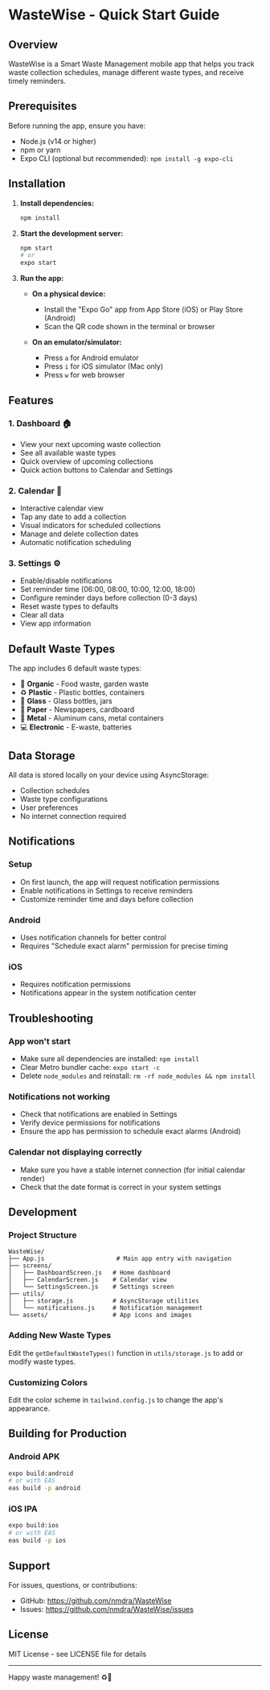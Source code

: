 # WasteWise - Quick Start Guide

## Overview
WasteWise is a Smart Waste Management mobile app that helps you track waste collection schedules, manage different waste types, and receive timely reminders.

## Prerequisites
Before running the app, ensure you have:
- Node.js (v14 or higher)
- npm or yarn
- Expo CLI (optional but recommended): `npm install -g expo-cli`

## Installation

1. **Install dependencies:**
   ```bash
   npm install
   ```

2. **Start the development server:**
   ```bash
   npm start
   # or
   expo start
   ```

3. **Run the app:**
   - **On a physical device:**
     - Install the "Expo Go" app from App Store (iOS) or Play Store (Android)
     - Scan the QR code shown in the terminal or browser
   
   - **On an emulator/simulator:**
     - Press `a` for Android emulator
     - Press `i` for iOS simulator (Mac only)
     - Press `w` for web browser

## Features

### 1. Dashboard 🏠
- View your next upcoming waste collection
- See all available waste types
- Quick overview of upcoming collections
- Quick action buttons to Calendar and Settings

### 2. Calendar 📅
- Interactive calendar view
- Tap any date to add a collection
- Visual indicators for scheduled collections
- Manage and delete collection dates
- Automatic notification scheduling

### 3. Settings ⚙️
- Enable/disable notifications
- Set reminder time (06:00, 08:00, 10:00, 12:00, 18:00)
- Configure reminder days before collection (0-3 days)
- Reset waste types to defaults
- Clear all data
- View app information

## Default Waste Types

The app includes 6 default waste types:
- 🌱 **Organic** - Food waste, garden waste
- ♻️ **Plastic** - Plastic bottles, containers
- 🫙 **Glass** - Glass bottles, jars
- 📄 **Paper** - Newspapers, cardboard
- 🔧 **Metal** - Aluminum cans, metal containers
- 💻 **Electronic** - E-waste, batteries

## Data Storage

All data is stored locally on your device using AsyncStorage:
- Collection schedules
- Waste type configurations
- User preferences
- No internet connection required

## Notifications

### Setup
- On first launch, the app will request notification permissions
- Enable notifications in Settings to receive reminders
- Customize reminder time and days before collection

### Android
- Uses notification channels for better control
- Requires "Schedule exact alarm" permission for precise timing

### iOS
- Requires notification permissions
- Notifications appear in the system notification center

## Troubleshooting

### App won't start
- Make sure all dependencies are installed: `npm install`
- Clear Metro bundler cache: `expo start -c`
- Delete `node_modules` and reinstall: `rm -rf node_modules && npm install`

### Notifications not working
- Check that notifications are enabled in Settings
- Verify device permissions for notifications
- Ensure the app has permission to schedule exact alarms (Android)

### Calendar not displaying correctly
- Make sure you have a stable internet connection (for initial calendar render)
- Check that the date format is correct in your system settings

## Development

### Project Structure
```
WasteWise/
├── App.js                    # Main app entry with navigation
├── screens/
│   ├── DashboardScreen.js   # Home dashboard
│   ├── CalendarScreen.js    # Calendar view
│   └── SettingsScreen.js    # Settings screen
├── utils/
│   ├── storage.js           # AsyncStorage utilities
│   └── notifications.js     # Notification management
└── assets/                  # App icons and images
```

### Adding New Waste Types
Edit the `getDefaultWasteTypes()` function in `utils/storage.js` to add or modify waste types.

### Customizing Colors
Edit the color scheme in `tailwind.config.js` to change the app's appearance.

## Building for Production

### Android APK
```bash
expo build:android
# or with EAS
eas build -p android
```

### iOS IPA
```bash
expo build:ios
# or with EAS
eas build -p ios
```

## Support

For issues, questions, or contributions:
- GitHub: https://github.com/nmdra/WasteWise
- Issues: https://github.com/nmdra/WasteWise/issues

## License

MIT License - see LICENSE file for details

---

Happy waste management! ♻️🌱

